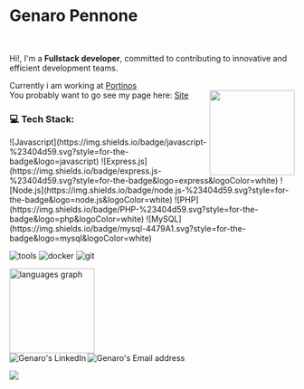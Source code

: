 # Genaro Pennone
<br clear="both">

Hi!,  I'm a **Fullstack developer**, committed to contributing to innovative and efficient development teams.     

Currently i am working at [Portinos ](https://agencia.portinos.com/)
<br clear="both">
You probably want to go see my page here: [Site](https://genaro14.github.io/genaro14/)
<img align="right" height="150" src="https://media.giphy.com/media/Z1BTGhofioRxK/giphy.gif?cid=790b7611zv0mufg5qj9945m2eivz0nsnb0f00m2w1nj2gp8x&ep=v1_gifs_search&rid=giphy.gif&ct=g"  />
 <h3>💻 Tech Stack:</h3>
![Javascript](https://img.shields.io/badge/javascript-%23404d59.svg?style=for-the-badge&logo=javascript) 
![Express.js](https://img.shields.io/badge/express.js-%23404d59.svg?style=for-the-badge&logo=express&logoColor=white) 
![Node.js](https://img.shields.io/badge/node.js-%23404d59.svg?style=for-the-badge&logo=node.js&logoColor=white) 
![PHP](https://img.shields.io/badge/PHP-%23404d59.svg?style=for-the-badge&logo=php&logoColor=white) 
![MySQL](https://img.shields.io/badge/mysql-4479A1.svg?style=for-the-badge&logo=mysql&logoColor=white)
<br clear="both">

![tools](https://img.shields.io/static/v1?style=for-the-badge&label=&message=tools:&color=111)
![docker](https://img.shields.io/static/v1?style=for-the-badge&logo=docker&label=&message=docker&color=36465D&logoColor=AAA)
![git](https://img.shields.io/static/v1?style=for-the-badge&logo=git&label=&message=git&color=36465D&logoColor=AAA)
<div align="left">
  <img src="https://github-readme-stats.vercel.app/api/top-langs?username=genaro14&locale=en&hide_title=false&layout=compact&card_width=320&langs_count=5&theme=dracula&hide_border=false" height="150" alt="languages graph"  />
</div>

<a href="https://linkedin.com/in/genaro14">
  <img align="left" alt="Genaro's LinkedIn" src="https://img.shields.io/static/v1?style=for-the-badge&logo=linkedin&label=&message=LinkedIn&color=0077B5&logoColor=FFFFFF" />
</a>
<a href="mailto:genaropennone@gmail.com">
  <img align="left" alt="Genaro's Email address" src="https://img.shields.io/static/v1?style=for-the-badge&logo=gmail&label=&message=Email&color=DB4437&logoColor=FFFFFF" />
</a>

<br clear="both">
    
[![](https://visitcount.itsvg.in/api?id=genaro14&icon=0&color=0)](https://visitcount.itsvg.in)
